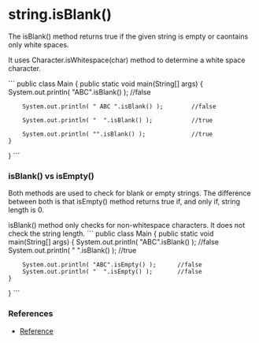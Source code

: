 # string.isBlank()

The isBlank() method returns true if the given string is empty or caontains only white spaces.

>
It uses Character.isWhitespace(char) method to determine a white space character.

´´´
public class Main 
{
    public static void main(String[] args) 
    {
        System.out.println( "ABC".isBlank() );          //false
 
        System.out.println( " ABC ".isBlank() );        //false
 
        System.out.println( "  ".isBlank() );           //true
 
        System.out.println( "".isBlank() );             //true
    }
}
´´´

### isBlank() vs isEmpty()
Both methods are used to check for blank or empty strings. The difference between both is that isEmpty() method returns true if, and only if, string length is 0.

>
isBlank() method only checks for non-whitespace characters. It does not check the string length.
´´´
public class Main 
{
    public static void main(String[] args) 
    {
        System.out.println( "ABC".isBlank() );      //false
        System.out.println( "  ".isBlank() );       //true
 
        System.out.println( "ABC".isEmpty() );      //false
        System.out.println( "  ".isEmpty() );       //false
    }
}
´´´

### References
- [Reference](https://howtodoinjava.com/java11/check-blank-string/)

